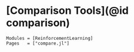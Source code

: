 # [Comparison Tools](@id comparison)

```@autodocs
Modules = [ReinforcementLearning]
Pages   = ["compare.jl"]
```

